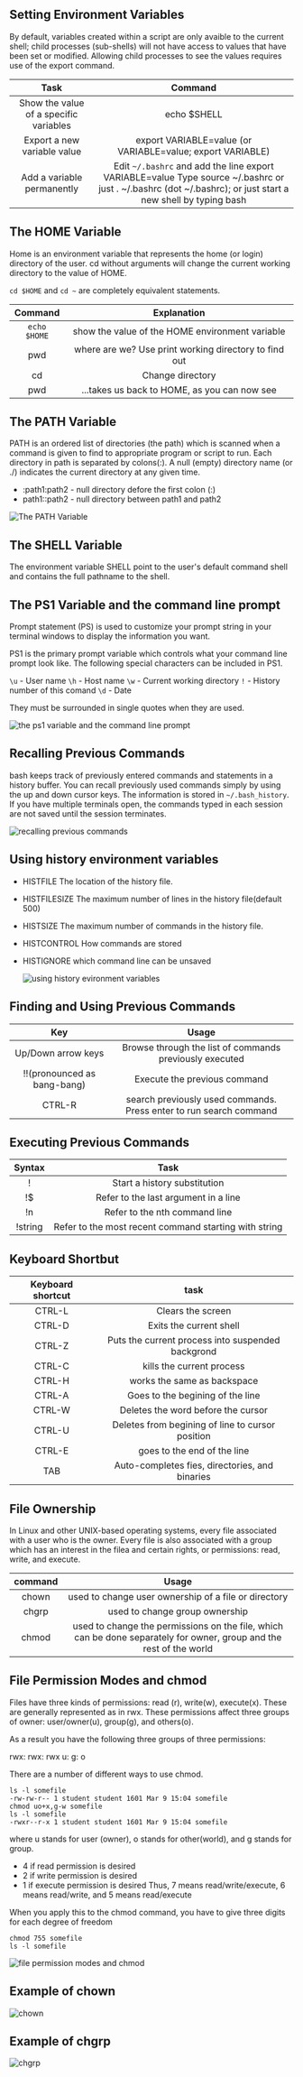 ## Setting Environment Variables
By default, variables created within a script are only avaible to the current shell; child processes (sub-shells) will not have access to values that have been set or modified.
Allowing child processes to see the values requires use of the export command.

|Task|Command|
|:-:|:-:|
|Show the value of a specific variables|echo $SHELL|
|Export a new variable value|export VARIABLE=value (or VARIABLE=value; export VARIABLE)|
|Add a variable permanently|Edit `~/.bashrc` and add the line export VARIABLE=value    Type source ~/.bashrc or just . ~/.bashrc (dot ~/.bashrc); or just start a new shell by typing bash|

## The HOME Variable
Home is an environment variable that represents the home (or login) directory of the user. cd without arguments will change the current working directory to the value of HOME. 

`cd $HOME` and `cd ~` are completely equivalent statements.

|Command|Explanation|
|:-:|:-:|
|`echo $HOME`|show the value of the HOME environment variable|
|pwd|where are we? Use print working directory to find out|
|cd|Change directory|
|pwd|...takes us back to HOME, as you can now see|

## The PATH Variable
PATH is an ordered list of directories (the path) which is scanned when a command is given to find to appropriate program or script to run. Each directory in path is separated by colons(:). A null (empty) directory name (or ./) indicates the current directory at any given time.

* :path1:path2 - null directory defore the first colon (:)
* path1::path2 - null directory between path1 and path2

![The PATH Variable](https://courses.edx.org/assets/courseware/v1/b955fc762a2b63221bc0a46e1fb9b419/asset-v1:LinuxFoundationX+LFS101x+2T2021+type@asset+block/setpath.png)

## The SHELL Variable
The environment variable SHELL point to the user's default command shell and contains the full pathname to the shell.

## The PS1 Variable and the command line prompt
Prompt statement (PS) is used to customize your prompt string in your terminal windows to display the information you want.

PS1 is the primary prompt variable which controls what your command line prompt look like. The following special characters can be included in PS1.

`\u` - User name
`\h` - Host name
`\w` - Current working directory
`!` - History number of this comand
`\d` - Date

They must be surrounded in single quotes when they are used.

![the ps1 variable and the command line prompt](https://courses.edx.org/assets/courseware/v1/0e41f5477fe686acda77ec04fe717d3d/asset-v1:LinuxFoundationX+LFS101x+2T2021+type@asset+block/ps1.png)


## Recalling Previous Commands
bash keeps track of previously entered commands and statements in a history buffer. You can recall previously used commands simply by using the up and down cursor keys. The information is stored in `~/.bash_history`. If you have multiple terminals open, the commands typed in each session are not saved until the session terminates.

![recalling previous commands](https://courses.edx.org/assets/courseware/v1/0dc7d17f95a156ae24e9ee8a22d98b69/asset-v1:LinuxFoundationX+LFS101x+2T2021+type@asset+block/debianhistory.png)

## Using history environment variables
* HISTFILE
  The location of the history file.
* HISTFILESIZE
  The maximum number of lines in the history file(default 500)
* HISTSIZE
  The maximum number of commands in the history file.
* HISTCONTROL
  How commands are stored
* HISTIGNORE
  which command line can be unsaved

  ![using history evironment variables](https://courses.edx.org/assets/courseware/v1/529cf8bca6c3fff74ad538be6dbab7f2/asset-v1:LinuxFoundationX+LFS101x+2T2021+type@asset+block/history.png)

## Finding and Using Previous Commands
  |Key|Usage|
  |:-:|:-:|
  |Up/Down arrow keys|Browse through the list of commands previously executed|
  |!!(pronounced as bang-bang)|Execute the previous command|
  |CTRL-R|search previously used commands. Press enter to run search command|

## Executing Previous Commands
|Syntax|Task|
|:-:|:-:|
|!|Start a history substitution|
|!$|Refer to the last argument in a line|
|!n|Refer to the nth command line|
|!string|Refer to the most recent command starting with string|

## Keyboard Shortbut
|Keyboard shortcut|task|
|:-:|:-:|
|CTRL-L|Clears the screen|
|CTRL-D|Exits the current shell|
|CTRL-Z|Puts the current process into suspended backgrond|
|CTRL-C|kills the current process|
|CTRL-H|works the same as backspace|
|CTRL-A|Goes to the begining of the line|
|CTRL-W|Deletes the word before the cursor|
|CTRL-U|Deletes from begining of line to cursor position|
|CTRL-E|goes to the end of the line|
|TAB|Auto-completes fies, directories, and binaries|

## File Ownership
In Linux and other UNIX-based operating systems, every file associated with a user who is the owner. Every file is also associated with a group which has an interest in the filea and certain rights, or permissions: read, write, and execute.

|command|Usage|
|:-:|:-:|
|chown|used to change user ownership of a file or directory|
|chgrp|used to change group ownership|
|chmod|used to change the permissions on the file, which can be done separately for owner, group and the rest of the world|

## File Permission Modes and chmod
Files have three kinds of permissions: read (r), write(w), execute(x). These are generally represented as in rwx. These permissions affect three groups of owner: user/owner(u), group(g), and others(o).

As a result you have the following three groups of three permissions:

rwx:  rwx:  rwx
u:    g:    o

There are a number of different ways to use chmod.
```
ls -l somefile
-rw-rw-r-- 1 student student 1601 Mar 9 15:04 somefile
chmod uo+x,g-w somefile
ls -l somefile
-rwxr--r-x 1 student student 1601 Mar 9 15:04 somefile
```

where u stands for user (owner), o stands for other(world), and g stands for group.

* 4 if read permission is desired
* 2 if write permission is desired
* 1 if execute permission is desired
Thus, 7 means read/write/execute, 6 means read/write, and 5 means read/execute

When you apply this to the chmod command, you have to give three digits for each degree of freedom

```
chmod 755 somefile
ls -l somefile
```

![file permission modes and chmod](https://courses.edx.org/assets/courseware/v1/5d60930deeaaca887d468867240fc6e0/asset-v1:LinuxFoundationX+LFS101x+2T2021+type@asset+block/chmodmint.png)

## Example of chown
![chown](https://courses.edx.org/assets/courseware/v1/d99d45386528584f3f861f182577fb1a/asset-v1:LinuxFoundationX+LFS101x+2T2021+type@asset+block/chownrhel7.png)

## Example of chgrp
![chgrp](https://courses.edx.org/assets/courseware/v1/2416814b8977e0048d01804a8319aace/asset-v1:LinuxFoundationX+LFS101x+2T2021+type@asset+block/chgrouprhel7.png)